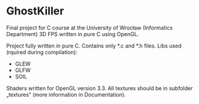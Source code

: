 # GhostKiller
Final project for C course at the University of Wrocław (Informatics Department)
3D FPS written in pure C using OpenGL. 

Project fully written in pure C. Contains only *.c and *.h files. 
Libs used (rquired during compilation):
- GLEW
- GLFW
- SOIL

Shaders written for OpenGL version 3.3.
All textures should be in subfolder  „textures” (more information in Documentation).
